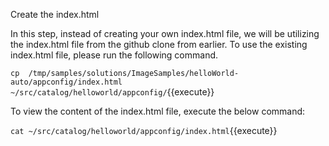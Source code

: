 
Create the index.html 

In this step, instead of creating your own index.html file, we will be utilizing the index.html file from the github clone from earlier. To use the existing index.html file, please run the following command. 

`cp  /tmp/samples/solutions/ImageSamples/helloWorld-auto/appconfig/index.html ~/src/catalog/helloworld/appconfig/`{{execute}}

To view the content of the index.html file, execute the below command:

`cat ~/src/catalog/helloworld/appconfig/index.html`{{execute}}

